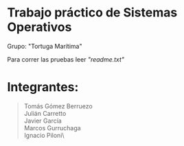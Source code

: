 # Trabajo práctico de Sistemas Operativos 
Grupo: "Tortuga Marítima"

Para correr las pruebas leer *"readme.txt"*

# Integrantes: 
> Tomás Gómez Berruezo\
> Julián Carretto\
> Javier García\
> Marcos Gurruchaga\
> Ignacio Piloni\
